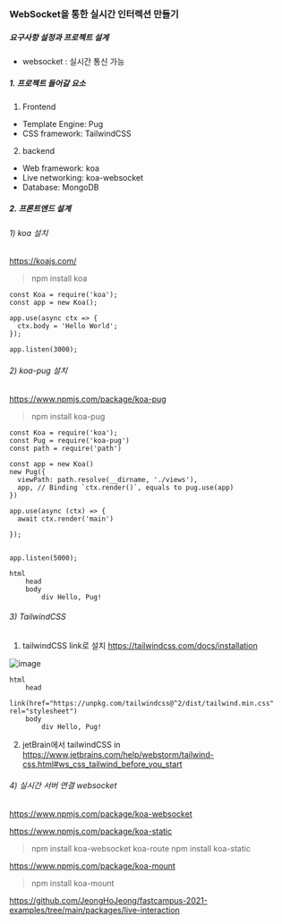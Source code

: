 ### WebSocket을 통한 실시간 인터렉션 만들기

#####  요구사항 설정과 프로젝트 설계

- websocket : 실시간 통신 가능 

##### 1. 프로젝트 들어갈 요소

1. Frontend
* Template Engine: Pug
* CSS framework: TailwindCSS

2. backend
* Web framework: koa
* Live networking: koa-websocket
* Database: MongoDB

##### 2. 프론트엔드 설계

###### 1) koa 설치
https://koajs.com/

> npm install koa

```node
const Koa = require('koa');
const app = new Koa();

app.use(async ctx => {
  ctx.body = 'Hello World';
});

app.listen(3000);
```

###### 2) koa-pug 설치

https://www.npmjs.com/package/koa-pug

> npm install koa-pug 

```node
const Koa = require('koa');
const Pug = require('koa-pug')
const path = require('path')

const app = new Koa()
new Pug({
  viewPath: path.resolve(__dirname, './views'),
  app, // Binding `ctx.render()`, equals to pug.use(app)
})

app.use(async (ctx) => {
  await ctx.render('main')

});


app.listen(5000);
```

```pug
html
    head
    body
        div Hello, Pug!
```

###### 3) TailwindCSS 

1. tailwindCSS link로 설치
https://tailwindcss.com/docs/installation

![image](https://user-images.githubusercontent.com/69338643/129861983-e7a27cd4-8089-4a83-b281-02567847c794.png)

```pug
html
    head
        link(href="https://unpkg.com/tailwindcss@^2/dist/tailwind.min.css" rel="stylesheet")
    body
        div Hello, Pug!
```

2. jetBrain에서 tailwindCSS in
https://www.jetbrains.com/help/webstorm/tailwind-css.html#ws_css_tailwind_before_you_start


###### 4) 실시간 서버 연결 websocket

https://www.npmjs.com/package/koa-websocket

https://www.npmjs.com/package/koa-static

> npm install koa-websocket koa-route
> npm install koa-static

https://www.npmjs.com/package/koa-mount

> npm install koa-mount

https://github.com/JeongHoJeong/fastcampus-2021-examples/tree/main/packages/live-interaction

